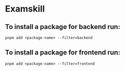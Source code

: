 # Examskill 

## To install a package for backend run: 
```
pnpm add <package-name> --filter=backend
```
## To install a package for frontend run:
```
pnpm add <package-name> --filter=frontend
```
